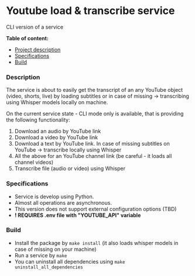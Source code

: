 # Youtube load & transcribe service
CLI version of a service

 **Table of content:**
- [Project description](#item-one)
- [Specifications](#item-two)
- [Build](#item-three)


<a id="item-one"></a>

### Description
The service is about to easily get the transcript of an any YouTube object 
(video, shorts, live) by loading subtitles or in case of missing -> transcribing using Whisper models locally on machine.

On the current service state - CLI mode only is available, that is providing the following functionality:  
1. Download an audio by YouTube link
2. Download a video by YouTube link
3. Download a text by YouTube link. In case of missing subtitles on YouTube -> transcribe locally using Whisper
4. All the above for an YouTube channel link (be careful - it loads all channel videos)
5. Transcribe file (audio or video) using Whisper

<a id="item-two"></a>

### Specifications

- Service is develop using Python.  
- Almost all operations are asynchronous.
- This version does not support external configuration options (TBD)
- **! REQUIRES .env file with "YOUTUBE_API" variable**

<a id="item-three"></a>

### Build

- Install the package by `make install` (it also loads whisper models in case of missing on your machine)
- Run a service by `make`
- You can uninstall all dependencies using `make uninstall_all_dependencies`